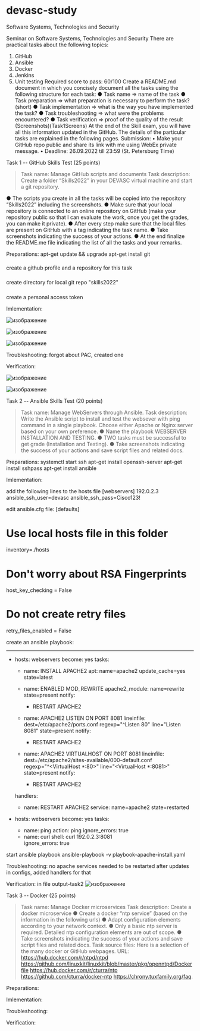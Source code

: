 # devasc-study
Software Systems, Technologies and Security

Seminar on Software Systems, Technologies and Security
There are practical tasks about the following topics:
1. GitHub
2. Ansible
3. Docker
4. Jenkins
5. Unit testing
Required score to pass: 60/100
Create a README.md document in which you concisely document all the tasks using the following structure for each task:
● Task name => name of the task
● Task preparation => what preparation is necessary to perform the task? (short)
● Task implementation => what is the way you have implemented the task?
● Task troubleshooting => what were the problems encountered?
● Task verification => proof of the quality of the result (Screenshots)(Task1Screens)
At the end of the Skill exam, you will have all this information updated in the GitHub.
The details of the particular tasks are explained in the following pages.
Submission:
• Make your GitHub repo public and share its link with me using WebEx private message.
• Deadline: 26.09.2022 till 23:59 (St. Petersburg Time)




Task 1 -- GitHub Skills Test (25 points)
>Task name:
Manage GitHub scripts and documents
>Task description:
Create a folder “Skills2022” in your DEVASC virtual machine and start a git repository.

● The scripts you create in all the tasks will be copied into the repository “Skills2022” including the screenshots.
● Make sure that your local repository is connected to an online repository on GitHub (make your repository public so that I can evaluate the work, once you get the grades, you can make it private).
● After every step make sure that the local files are present on GitHub with a tag indicating the task name.
● Take screenshots indicating the success of your actions.
● At the end finalize the README.me file indicating the list of all the tasks and your remarks.

Preparations: 
apt-get update && upgrade
apt-get install git
####
create a github profile and a repository for this task
###
create directory for local git repo "skills2022"
### 
create a personal access token 

Imlementation:

![изображение](https://user-images.githubusercontent.com/44508549/192087944-bdad3101-9333-4392-b0f3-477cbd007b91.png)

![изображение](https://user-images.githubusercontent.com/44508549/192088483-701e3ac1-2ce4-4e48-8db7-ea057dbf566a.png)

![изображение](https://user-images.githubusercontent.com/44508549/192088550-1dde1ea3-433b-4729-9a12-cba5e15d4fe7.png)


Troubleshooting:
forgot about PAC, created one

Verification:

![изображение](https://user-images.githubusercontent.com/44508549/192091059-072495bc-d977-461a-8181-ecd41c1c2d91.png)

![изображение](https://user-images.githubusercontent.com/44508549/192091394-9d9d15a9-59f5-4c16-be04-91d5dc1f5b0c.png)



Task 2 -- Ansible Skills Test (20 points)
>Task name:
Manage WebServers through Ansible.
>Task description:
Write the Ansible script to install and test the websever with ping command in a single playbook. Choose either Apache or Nginx server based on your own preference.
● Name the playbook WEBSERVER INSTALLATION AND TESTING.
● TWO tasks must be successful to get grade (Installation and Testing).
● Take screenshots indicating the success of your actions and save script files and related docs.


Preparations: 
systemctl start ssh
apt-get install openssh-server
apt-get install sshpass
apt-get install ansible

Imlementation:

add the following lines to the hosts file
[webservers]
192.0.2.3 ansible_ssh_user=devasc ansible_ssh_pass=Cisco123!

edit ansible.cfg file:
[defaults]
# Use local hosts file in this folder
inventory=./hosts
# Don't worry about RSA Fingerprints
host_key_checking = False 
# Do not create retry files
retry_files_enabled = False 


create an ansible playbook:


---
- hosts: webservers
  become: yes
  tasks:
   - name: INSTALL APACHE2
     apt: name=apache2 update_cache=yes state=latest
 
   - name: ENABLED MOD_REWRITE
     apache2_module: name=rewrite state=present
     notify:
       - RESTART APACHE2
 
   - name: APACHE2 LISTEN ON PORT 8081
     lineinfile: dest=/etc/apache2/ports.conf regexp="^Listen 80" line="Listen 8081" state=present
     notify:
       - RESTART APACHE2
 
   - name: APACHE2 VIRTUALHOST ON PORT 8081
     lineinfile: dest=/etc/apache2/sites-available/000-default.conf regexp="^<VirtualHost \*:80>" line="<VirtualHost *:8081>" state=present
     notify:
       - RESTART APACHE2
 
  handlers:
   - name: RESTART APACHE2
     service: name=apache2 state=restarted

- hosts: webservers
  become: yes
  tasks:
   - name: ping
     action: ping
     ignore_errors: true
   - name: curl
     shell: curl 192.0.2.3:8081     
     ignore_errors: true


start ansible playbook 
ansible-playbook -v playbook-apache-install.yaml

Troubleshooting:
no apache services needed to be restarted after updates in configs, added handlers for that

Verification:
in file output-task2
![изображение](https://user-images.githubusercontent.com/44508549/192143501-7aa06123-5a9b-451e-84a2-ee0a6ac7a13b.png)




Task 3 -- Docker (25 points)
>Task name:
Manage Docker microservices
>Task description:
Create a docker microservice
● Create a docker “ntp service” (based on the information in the following urls)
● Adapt configuration elements according to your network context. ● Only a basic ntp server is required. Detailed ntp configuration elements are out of scope.
● Take screenshots indicating the success of your actions and save script files and related docs.
>Task source files:
Here is a selection of the many docker or GitHub webpages. URL:
https://hub.docker.com/r/ntpd/ntpd
https://github.com/linuxkit/linuxkit/blob/master/pkg/openntpd/Dockerfile https://hub.docker.com/r/cturra/ntp
https://github.com/cturra/docker-ntp
https://chrony.tuxfamily.org/faq.


Preparations: 

Imlementation:

Troubleshooting:

Verification:

